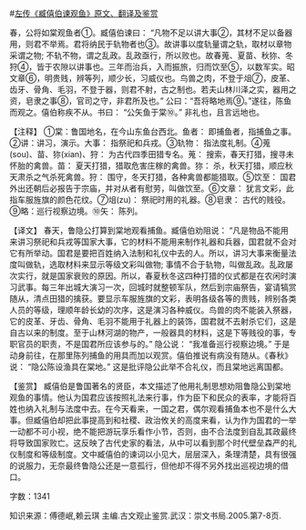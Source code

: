 #[左传《臧僖伯谏观鱼》原文、翻译及鉴赏](https://www.vrrw.net/wx/13980.html)

春，公将如棠观鱼者①。臧僖伯谏曰： “凡物不足以讲大事②，其材不足以备器用，则君不举焉。君将纳民于轨物者也③。故讲事以度轨量谓之轨，取材以章物采谓之物; 不轨不物，谓之乱政。乱政亟行，所以败也。故春蒐、夏苗、秋狝、冬狩④，皆于农隙以讲事也。三年而治兵，入而振旅，归而饮至⑤，以数军实。昭文章⑥，明贵贱，辨等列，顺少长，习威仪也。鸟兽之肉，不登于俎⑦，皮革、齿牙、骨角、毛羽，不登于器，则君不射，古之制也。若夫山林川泽之实，器用之资，皂隶之事⑧，官司之守，非君所及也。” 公曰：“吾将略地焉⑨。”遂往，陈鱼而观之。僖伯称疾不从。书曰： “公矢鱼于棠⑩。” 非礼也，且言远地也。

【注释】 ①棠：鲁国地名，在今山东鱼台西北。鱼者： 即捕鱼者，指捕鱼之事。②讲：讲习，演示。大事： 指祭祀和兵戎。③轨物： 指法度礼制。④蒐 (sou)、苗、狝(xian)、狩： 为古代四季田猎专名。蒐： 搜索，春天打猎，搜寻未怀胎的禽兽。苗： 夏天打猎，猎取危害庄稼的禽兽。狝： 杀，秋天打猎，顺应秋天肃杀之气杀死禽兽。狩： 围守，冬天打猎，各种禽兽都能猎取。⑤饮至： 国君外出还朝后必报告于宗庙，并对从者有慰劳，叫做饮至。⑥文章： 犹言文彩，此指车服旌旗的颜色花纹。⑦俎(zu)： 祭祀时用的礼器。⑧皂隶： 古代的贱役。⑨略：巡行视察边境。⑩矢： 陈列。



【译文】 春天，鲁隐公打算到棠地观看捕鱼。臧僖伯劝阻说： “凡是物品不能用来讲习祭祀和兵戎等国家大事，它的材料不能用来制作礼器和兵器，国君就不会对它有所举动。国君是要把百姓纳入法制和礼仪中去的人。所以，讲习大事来衡量法度叫做轨，选取材料来显示等级文彩叫做物; 事情不合于轨物，叫做乱政。乱政屡次实行，就是国家衰败的原因。所以，春夏秋冬这四种打猎的仪式都是在农闲时演习武事。每三年出城大演习一次，回城时就整顿军队，然后到宗庙祭告，宴请犒赏随从，清点田猎的擒获。要显示车服旌旗的文彩，表明各级各等的贵贱，辨别各类人员的等级，理顺年龄长幼的次序，这是演习各种威仪。鸟兽的肉不能装入祭器，它的皮革、牙齿、骨角、毛羽不能用于礼器上的装饰，国君就不去射杀它们，这是自古以来的制度。至于山林河湖的物产，一般器具的材料，这是下等贱役的事，专职官员的职责，不是国君所应该参与的。” 隐公说： “我准备巡行视察边境。” 于是动身前往，在那里陈列捕鱼的用具而加以观赏。僖伯推说有病没有随从。《春秋》说： “隐公陈设渔具在棠地。” 这是批评隐公此举不合礼仪，而且棠地远离国都。

【鉴赏】 臧僖伯是鲁国著名的贤臣，本文描述了他用礼制思想劝阻鲁隐公到棠地观鱼的事情。他认为国君应该按照礼法来行事，作为臣下和民众的表率，才能将百姓也纳入礼制与法度中去。在今天看来，一国之君，偶尔观看捕鱼本也不是什么大事。但臧僖伯却把此事提高到和社稷、政治攸关的高度来看，认为作为国君的一举一动都不可小视，绝不能把游玩享乐看作小节，否则，由不合法度到自乱其政最终将导致国家败亡。这反映了古代史家的看法，从中可以看到那个时代壁垒森严的礼仪制度和等级制度。文中臧僖伯的谏词以小见大，层层深入，条理清楚，具有很强的说服力，无奈最终鲁隐公还是一意孤行，但他却不得不另外找出巡视边境的借口。

字数：1341

知识来源：傅德岷,赖云琪 主编.古文观止鉴赏.武汉：崇文书局.2005.第7-8页.

